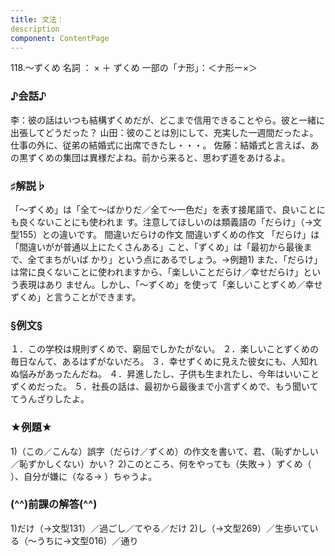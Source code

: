 ```yaml
---
title: 文法：
description
component: ContentPage
---
```



118.～ずくめ
名詞 ： × ＋ ずくめ
一部の「ナ形」：＜ナ形ー×＞
### ♪会話♪
李：彼の話はいつも結構ずくめだが、どこまで信用できることやら。彼と一緒に出張してどうだった？
山田：彼のことは別にして、充実した一週間だったよ。仕事の外に、従弟の結婚式に出席できたし・・・。 佐藤：結婚式と言えば、あの黒ずくめの集団は異様だよね。前から来ると、思わず道をあけるよ。
### ♯解説♭
「～ずくめ」は「全て～ばかりだ／全て～一色だ」を表す接尾語で、良いことにも良くないことにも使われま す。注意してほしいのは類義語の「だらけ」（→文型155）との違いです。
間違いだらけの作文
間違いずくめの作文
「だらけ」は「間違いがが普通以上にたくさんある」こと、「ずくめ」は「最初から最後まで、全てまちがいば かり」という点にあるでしょう。→例題1)
また、「だらけ」は常に良くないことに使われますから、「楽しいことだらけ／幸せだらけ」という表現はあり ません。しかし、「～ずくめ」を使って「楽しいことずくめ／幸せずくめ」と言うことができます。
### §例文§
１．この学校は規則ずくめで、窮屈でしかたがない。
２．楽しいことずくめの毎日なんて、あるはずがないだろ。
３．幸せずくめに見えた彼女にも、人知れぬ悩みがあったんだね。
４．昇進したし、子供も生まれたし、今年はいいことずくめだった。
５．社長の話は、最初から最後まで小言ずくめで、もう聞いててうんざりしたよ。
### ★例題★
1)（この／こんな）誤字（だらけ／ずくめ）の作文を書いて、君、（恥ずかしい／恥ずかしくない）かい？
2)このところ、何をやっても（失敗→ ）ずくめ（ ）、自分が嫌に（なる→ ）ちゃうよ。
### (^^)前課の解答(^^)
1)だけ（→文型131）／過ごし／てやる／だけ
2)し（→文型269）／生歩いている（～うちに→文型016）／通り

